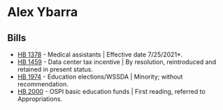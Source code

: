 # Alex Ybarra
## Bills
* [HB 1378](/bill/2021-22/hb/1378/) - Medical assistants | Effective date 7/25/2021*.
* [HB 1459](/bill/2021-22/hb/1459/) - Data center tax incentive | By resolution, reintroduced and retained in present status.
* [HB 1974](/bill/2021-22/hb/1974/) - Education elections/WSSDA | Minority; without recommendation.
* [HB 2000](/bill/2021-22/hb/2000/) - OSPI basic education funds | First reading, referred to Appropriations.
